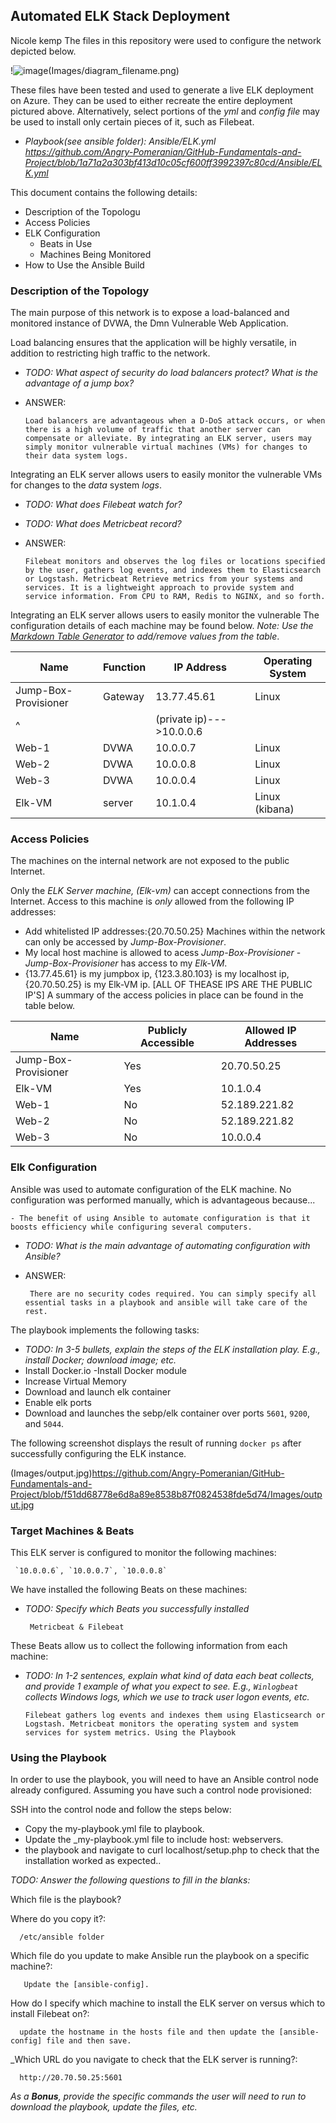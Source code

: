 ## Automated ELK Stack Deployment

Nicole kemp
The files in this repository were used to configure the network depicted below.

!![image](https://user-images.githubusercontent.com/91113466/158385990-7a6ea2f5-86b9-4195-bdef-6fcec9f18f60.png)(Images/diagram_filename.png)

These files have been tested and used to generate a live ELK deployment on Azure. They can be used to either recreate the entire deployment pictured above. Alternatively, select portions of the _yml_ and _config file_ may be used to install only certain pieces of it, such as Filebeat.

  - _Playbook(see ansible folder): Ansible/ELK.yml https://github.com/Angry-Pomeranian/GitHub-Fundamentals-and-Project/blob/1a71a2a303bf413d10c05cf600ff3992397c80cd/Ansible/ELK.yml_

This document contains the following details:
- Description of the Topologu
- Access Policies
- ELK Configuration
  - Beats in Use
  - Machines Being Monitored
- How to Use the Ansible Build


### Description of the Topology

The main purpose of this network is to expose a load-balanced and monitored instance of DVWA, the Dmn Vulnerable Web Application.

Load balancing ensures that the application will be highly versatile, in addition to restricting high traffic to the network.
- _TODO: What aspect of security do load balancers protect? What is the advantage of a jump box?_
- ANSWER: 

      Load balancers are advantageous when a D-DoS attack occurs, or when there is a high volume of traffic that another server can compensate or alleviate. By integrating an ELK server, users may simply monitor vulnerable virtual machines (VMs) for changes to their data system logs.
Integrating an ELK server allows users to easily monitor the vulnerable VMs for changes to the _data_ system _logs_.
- _TODO: What does Filebeat watch for?_
- _TODO: What does Metricbeat record?_

- ANSWER: 

      Filebeat monitors and observes the log files or locations specified by the user, gathers log events, and indexes them to Elasticsearch or Logstash. Metricbeat Retrieve metrics from your systems and services. It is a lightweight approach to provide system and service information. From CPU to RAM, Redis to NGINX, and so forth.

Integrating an ELK server allows users to easily monitor the vulnerable 
The configuration details of each machine may be found below.
_Note: Use the [Markdown Table Generator](http://www.tablesgenerator.com/markdown_tables) to add/remove values from the table_.

| Name     | Function | IP Address | Operating System |
|----------|----------|------------|------------------|
| Jump-Box-Provisioner | Gateway  |13.77.45.61 | Linux            |
|   ^      |          |(private ip)--->10.0.0.6
| Web-1     |   DVWA   |  10.0.0.7  | Linux            |
| Web-2     |   DVWA   |  10.0.0.8  | Linux            |
| Web-3    |   DVWA   |  10.0.0.4  | Linux            |
| Elk-VM   |  server  | 10.1.0.4   | Linux (kibana)
### Access Policies

The machines on the internal network are not exposed to the public Internet. 

Only the _ELK Server machine, (Elk-vm)_ can accept connections from the Internet. Access to this machine is _only_ allowed from the following IP addresses:
-  Add whitelisted IP addresses:{20.70.50.25} Machines within the network can only be accessed by _Jump-Box-Provisioner_.
- My local host machine is allowed to acess _Jump-Box-Provisioner_
-_Jump-Box-Provisioner_ has access to my _Elk-VM_. 
- {13.77.45.61} is my jumpbox ip, {123.3.80.103} is my localhost ip, {20.70.50.25} is my Elk-VM ip. [ALL OF THEASE IPS ARE THE PUBLIC IP'S]
A summary of the access policies in place can be found in the table below.

| Name     | Publicly Accessible | Allowed IP Addresses |
|----------|---------------------|----------------------|
|Jump-Box-Provisioner | Yes              |  20.70.50.25  |
|   Elk-VM |          Yes        |      10.1.0.4                |
|    Web-1      |          No        |       52.189.221.82               |
|    Web-2      |         No         |  52.189.221.82
|    Web-3      |         No|  10.0.0.4|

### Elk Configuration

Ansible was used to automate configuration of the ELK machine. No configuration was performed manually, which is advantageous because...


    - The benefit of using Ansible to automate configuration is that it boosts efficiency while configuring several computers.

- _TODO: What is the main advantage of automating configuration with Ansible?_
- ANSWER:

       There are no security codes required. You can simply specify all essential tasks in a playbook and ansible will take care of the rest.
      
The playbook implements the following tasks:
- _TODO: In 3-5 bullets, explain the steps of the ELK installation play. E.g., install Docker; download image; etc._
- Install Docker.io
-Install Docker module
- Increase Virtual Memory
- Download and launch elk container
- Enable elk ports
- Download and launches the sebp/elk container over ports `5601`, `9200`, and `5044`.

The following screenshot displays the result of running `docker ps` after successfully configuring the ELK instance.

(Images/output.jpg)https://github.com/Angry-Pomeranian/GitHub-Fundamentals-and-Project/blob/f51dd68778e6d8a89e8538b87f0824538fde5d74/Images/output.jpg

### Target Machines & Beats
This ELK server is configured to monitor the following machines:

     `10.0.0.6`, `10.0.0.7`, `10.0.0.8`

We have installed the following Beats on these machines:
- _TODO: Specify which Beats you successfully installed_

       Metricbeat & Filebeat

These Beats allow us to collect the following information from each machine:
- _TODO: In 1-2 sentences, explain what kind of data each beat collects, and provide 1 example of what you expect to see. E.g., `Winlogbeat` collects Windows logs, which we use to track user logon events, etc._

      Filebeat gathers log events and indexes them using Elasticsearch or Logstash. Metricbeat monitors the operating system and system services for system metrics. Using the Playbook

### Using the Playbook
In order to use the playbook, you will need to have an Ansible control node already configured. Assuming you have such a control node provisioned: 

SSH into the control node and follow the steps below:
- Copy the my-playbook.yml file to playbook.
- Update the _my-playbook.yml file to include host: webservers.
- the playbook and navigate to curl localhost/setup.php to check that the installation worked as expected..

_TODO: Answer the following questions to fill in the blanks:_

Which file is the playbook?

Where do you copy it?: 

      /etc/ansible folder 

Which file do you update to make Ansible run the playbook on a specific machine?:

       Update the [ansible-config]. 

How do I specify which machine to install the ELK server on versus which to install Filebeat on?: 

      update the hostname in the hosts file and then update the [ansible-config] file and then save.

_Which URL do you navigate to check that the ELK server is running?: 

      http://20.70.50.25:5601


_As a **Bonus**, provide the specific commands the user will need to run to download the playbook, update the files, etc._

